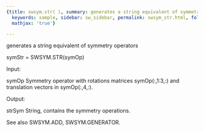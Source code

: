```yaml
---
{title: swsym.str( ), summary: generates a string equivalent of symmetry operators,
  keywords: sample, sidebar: sw_sidebar, permalink: swsym_str.html, folder: swsym,
  mathjax: 'true'}

---
```

generates a string equivalent of symmetry operators
 
symStr = SWSYM.STR(symOp)
 
Input:
 
symOp     Symmetry operator with rotations matrices symOp(:,1:3,:) and
          translation vectors in symOp(:,4,:).
 
Output:
 
strSym    String, contains the symmetry operations.
 
See also SWSYM.ADD, SWSYM.GENERATOR.
 

